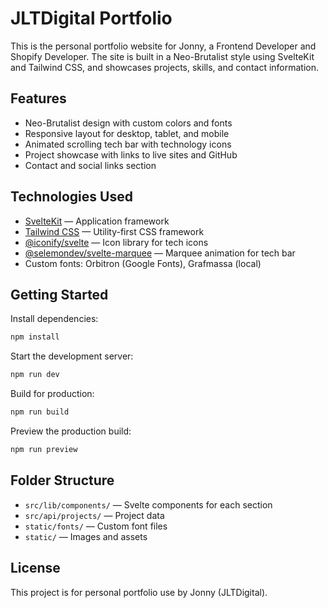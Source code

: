 # JLTDigital Portfolio

This is the personal portfolio website for Jonny, a Frontend Developer and Shopify Developer. The site is built in a Neo-Brutalist style using SvelteKit and Tailwind CSS, and showcases projects, skills, and contact information.

## Features

- Neo-Brutalist design with custom colors and fonts
- Responsive layout for desktop, tablet, and mobile
- Animated scrolling tech bar with technology icons
- Project showcase with links to live sites and GitHub
- Contact and social links section

## Technologies Used

- [SvelteKit](https://kit.svelte.dev/) — Application framework
- [Tailwind CSS](https://tailwindcss.com/) — Utility-first CSS framework
- [@iconify/svelte](https://iconify.design/) — Icon library for tech icons
- [@selemondev/svelte-marquee](https://www.npmjs.com/package/@selemondev/svelte-marquee) — Marquee animation for tech bar
- Custom fonts: Orbitron (Google Fonts), Grafmassa (local)

## Getting Started

Install dependencies:

```bash
npm install
```

Start the development server:

```bash
npm run dev
```

Build for production:

```bash
npm run build
```

Preview the production build:

```bash
npm run preview
```

## Folder Structure

- `src/lib/components/` — Svelte components for each section
- `src/api/projects/` — Project data
- `static/fonts/` — Custom font files
- `static/` — Images and assets

## License

This project is for personal portfolio use by Jonny (JLTDigital).
